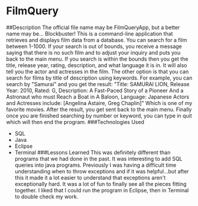 # FilmQuery

##Description
The official file name may be FilmQueryApp, but a better name may be... Blockbuster! This is a command-line application that retrieves and displays film data from a database. You can search for a film between 1-1000. If your search is out of bounds, you receive a message saying that there is no such film and to adjust your inquiry and puts you back to the main menu. If you search is within the bounds then you get the title, release year, rating, description, and what language it is in. It will also tell you the actor and actresses in the film.
The other option is that you can search for films by title of description using keywords.  For example, you can search by "Samurai" and you get the result:
"Title: SAMURAI LION, Release Year: 2010, Rated: G, Description: A Fast-Paced Story of a Pioneer And a Astronaut who must Reach a Boat in A Baloon, Language: Japanese
Actors and Actresses include:
[Angelina Astaire, Greg Chaplin]"
Which is one of my favorite movies. After the result, you get sent back to the main menu. Finally once you are finished searching by number or keyword, you can type in quit which will then end the program.
###Technologies Used
- SQL
- Java
- Eclipse
- Terminal
###Lessons Learned
This was definitely different than programs that we had done in the past. It was interesting to add SQL queries into java programs. Previously I was having a difficult time understanding when to throw exceptions and if it was helpful...but after this it made it a lot easier to understand that exceptions aren't exceptionally hard. It was a lot of fun to finally see all the pieces fitting together. I liked that I could run the program in Eclipse, then in Terminal to double check my work.
